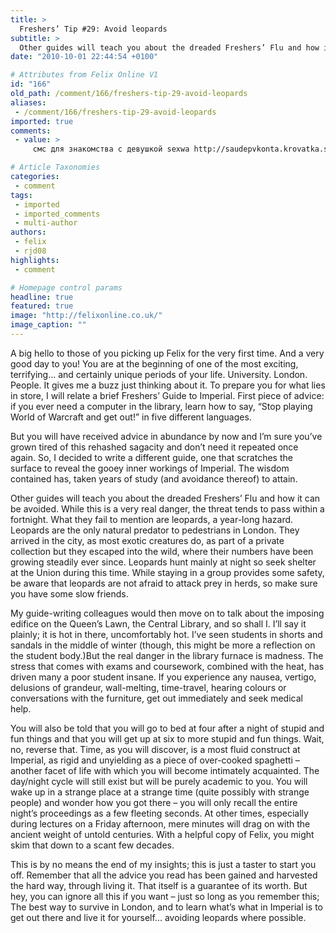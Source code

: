 ```yaml
---
title: >
  Freshers’ Tip #29: Avoid leopards
subtitle: >
  Other guides will teach you about the dreaded Freshers’ Flu and how it can be avoided. What they fail to mention are leopards...
date: "2010-10-01 22:44:54 +0100"

# Attributes from Felix Online V1
id: "166"
old_path: /comment/166/freshers-tip-29-avoid-leopards
aliases:
 - /comment/166/freshers-tip-29-avoid-leopards
imported: true
comments:
 - value: >
     смс для знакомства с девушкой sexwa http://saudepvkonta.krovatka.su/ <br>секс знакомства на ночь Орша

# Article Taxonomies
categories:
 - comment
tags:
 - imported
 - imported_comments
 - multi-author
authors:
 - felix
 - rjd08
highlights:
 - comment

# Homepage control params
headline: true
featured: true
image: "http://felixonline.co.uk/"
image_caption: ""
---
```


A big hello to those of you picking up Felix for the very first time. And a very good day to you! You are at the beginning of one of the most exciting, terrifying... and certainly unique periods of your life. University. London. People. It gives me a buzz just thinking about it. To prepare you for what lies in store, I will relate a brief Freshers’ Guide to Imperial. First piece of advice: if you ever need a computer in the library, learn how to say, “Stop playing World of Warcraft and get out!” in five different languages.

But you will have received advice in abundance by now and I’m sure you’ve grown tired of this rehashed sagacity and don’t need it repeated once again. So, I decided to write a different guide, one that scratches the surface to reveal the gooey inner workings of Imperial. The wisdom contained has, taken years of study (and avoidance thereof) to attain.

Other guides will teach you about the dreaded Freshers’ Flu and how it can be avoided. While this is a very real danger, the threat tends to pass within a fortnight. What they fail to mention are leopards, a year-long hazard. Leopards are the only natural predator to pedestrians in London. They arrived in the city, as most exotic creatures do, as part of a private collection but they escaped into the wild, where their numbers have been growing steadily ever since. Leopards hunt mainly at night so seek shelter at the Union during this time. While staying in a group provides some safety, be aware that leopards are not afraid to attack prey in herds, so make sure you have some slow friends.

My guide-writing colleagues would then move on to talk about the imposing edifice on the Queen’s Lawn, the Central Library, and so shall I. I’ll say it plainly; it is hot in there, uncomfortably hot. I’ve seen students in shorts and sandals in the middle of winter (though, this might be more a reflection on the student body.)But the real danger in the library furnace is madness. The stress that comes with exams and coursework, combined with the heat, has driven many a poor student insane. If you experience any nausea, vertigo, delusions of grandeur, wall-melting, time-travel, hearing colours or conversations with the furniture, get out immediately and seek medical help.

You will also be told that you will go to bed at four after a night of stupid and fun things and that you will get up at six to more stupid and fun things. Wait, no, reverse that. Time, as you will discover, is a most fluid construct at Imperial, as rigid and unyielding as a piece of over-cooked spaghetti – another facet of life with which you will become intimately acquainted. The day/night cycle will still exist but will be purely academic to you. You will wake up in a strange place at a strange time (quite possibly with strange people) and wonder how you got there – you will only recall the entire night’s proceedings as a few fleeting seconds. At other times, especially during lectures on a Friday afternoon, mere minutes will drag on with the ancient weight of untold centuries. With a helpful copy of Felix, you might skim that down to a scant few decades.

This is by no means the end of my insights; this is just a taster to start you off. Remember that all the advice you read has been gained and harvested the hard way, through living it. That itself is a guarantee of its worth. But hey, you can ignore all this if you want – just so long as you remember this; The best way to survive in London, and to learn what’s what in Imperial is to get out there and live it for yourself... avoiding leopards where possible.
